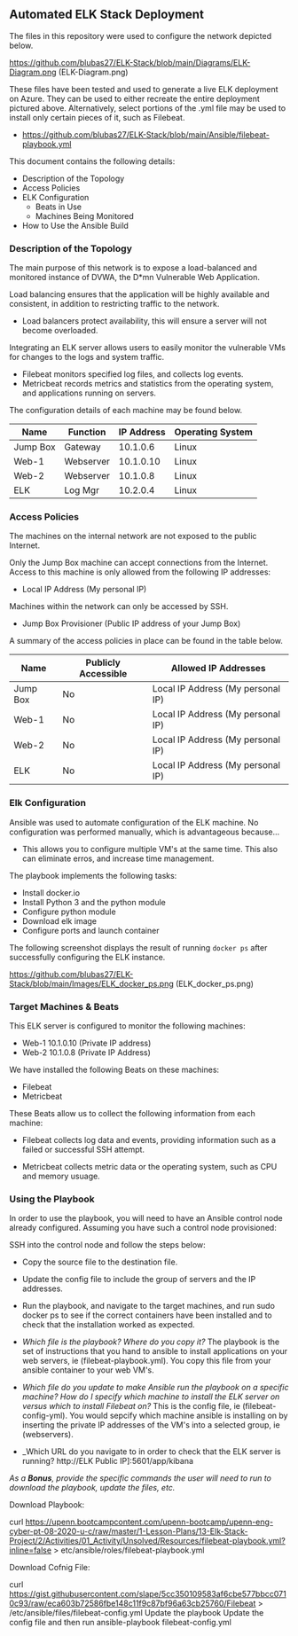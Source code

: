 ## Automated ELK Stack Deployment

The files in this repository were used to configure the network depicted below.

https://github.com/blubas27/ELK-Stack/blob/main/Diagrams/ELK-Diagram.png (ELK-Diagram.png)

These files have been tested and used to generate a live ELK deployment on Azure. They can be used to either recreate the entire deployment pictured above. Alternatively, select portions of the     .yml file may be used to install only certain pieces of it, such as Filebeat.

  - https://github.com/blubas27/ELK-Stack/blob/main/Ansible/filebeat-playbook.yml 

This document contains the following details:
- Description of the Topology
- Access Policies
- ELK Configuration
  - Beats in Use
  - Machines Being Monitored
- How to Use the Ansible Build


### Description of the Topology

The main purpose of this network is to expose a load-balanced and monitored instance of DVWA, the D*mn Vulnerable Web Application.

Load balancing ensures that the application will be highly available and consistent, in addition to restricting traffic to the network.

- Load balancers protect availability, this will ensure a server will not become overloaded.

Integrating an ELK server allows users to easily monitor the vulnerable VMs for changes to the logs and system traffic.
- Filebeat monitors specified log files, and collects log events.
- Metricbeat records metrics and statistics from the operating system, and applications running on servers.

The configuration details of each machine may be found below.

| Name     | Function | IP Address | Operating System |
|----------|----------|------------|------------------|
| Jump Box | Gateway  | 10.1.0.6   | Linux            |
| Web-1    | Webserver| 10.1.0.10  | Linux            |
| Web-2    | Webserver| 10.1.0.8   | Linux            |
| ELK      | Log Mgr  | 10.2.0.4   | Linux            |

### Access Policies

The machines on the internal network are not exposed to the public Internet. 

Only the Jump Box machine can accept connections from the Internet. Access to this machine is only allowed from the following IP addresses:
- Local IP Address (My personal IP)

Machines within the network can only be accessed by SSH.
- Jump Box Provisioner (Public IP address of your Jump Box)

A summary of the access policies in place can be found in the table below.

| Name     | Publicly Accessible | Allowed IP Addresses                               |
|----------|---------------------|----------------------------------------------------|
| Jump Box |  No                 | Local IP Address (My personal IP)                  |
| Web-1    |  No                 | Local IP Address (My personal IP)                  |
| Web-2    |  No                 | Local IP Address (My personal IP)                  |
| ELK      |  No                 | Local IP Address (My personal IP)                  |  

### Elk Configuration

Ansible was used to automate configuration of the ELK machine. No configuration was performed manually, which is advantageous because...
- This allows you to configure multiple VM's at the same time. This also can eliminate erros, and increase time management.

The playbook implements the following tasks:
- Install docker.io
- Install Python 3 and the python module
- Configure python module
- Download elk image
- Configure ports and launch container

The following screenshot displays the result of running `docker ps` after successfully configuring the ELK instance.

https://github.com/blubas27/ELK-Stack/blob/main/Images/ELK_docker_ps.png (ELK_docker_ps.png)

### Target Machines & Beats
This ELK server is configured to monitor the following machines:
- Web-1 10.1.0.10 (Private IP address)
- Web-2 10.1.0.8  (Private IP Address)

We have installed the following Beats on these machines:
- Filebeat
- Metricbeat

These Beats allow us to collect the following information from each machine:
- Filebeat collects log data and events, providing information such as a failed or successful SSH attempt.

- Metricbeat collects metric data or the operating system, such as CPU and memory usuage.

### Using the Playbook
In order to use the playbook, you will need to have an Ansible control node already configured. Assuming you have such a control node provisioned: 

SSH into the control node and follow the steps below:
- Copy the source file to the destination file.
- Update the config file to include the group of servers and the IP addresses.
- Run the playbook, and navigate to the target machines, and run sudo docker ps to see if the correct containers have been installed and to check that the installation worked as expected.

- _Which file is the playbook? Where do you copy it?_
    The playbook is the set of instructions that you hand to ansible to install applications on your web servers, ie (filebeat-playbook.yml).  You copy this file from your ansible container to your web VM's.
- _Which file do you update to make Ansible run the playbook on a specific machine? How do I specify which machine to install the ELK server on versus which to install Filebeat on?_
    This is the config file, ie (filebeat-config-yml). You would sepcify which machine ansible is installing on by inserting the private IP addresses of the VM's into a selected group, ie (webservers).
- _Which URL do you navigate to in order to check that the ELK server is running?
     http://ELK Public IP]:5601/app/kibana

_As a **Bonus**, provide the specific commands the user will need to run to download the playbook, update the files, etc._

Download Playbook:

curl
https://upenn.bootcampcontent.com/upenn-bootcamp/upenn-eng-cyber-pt-08-2020-u-c/raw/master/1-Lesson-Plans/13-Elk-Stack-Project/2/Activities/01_Activity/Unsolved/Resources/filebeat-playbook.yml?inline=false > etc/ansible/roles/filebeat-playbook.yml

Download Cofnig File:

curl https://gist.githubusercontent.com/slape/5cc350109583af6cbe577bbcc0710c93/raw/eca603b72586fbe148c11f9c87bf96a63cb25760/Filebeat > /etc/ansible/files/filebeat-config.yml
Update the playbook 
Update the config file 
and then run
ansible-playbook filebeat-config.yml
